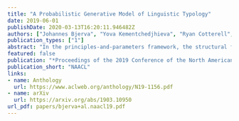 ```yaml
---
title: "A Probabilistic Generative Model of Linguistic Typology"
date: 2019-06-01
publishDate: 2020-03-13T16:20:11.946482Z
authors: ["Johannes Bjerva", "Yova Kementchedjhieva", "Ryan Cotterell", "Isabelle Augenstein"]
publication_types: ["1"]
abstract: "In the principles-and-parameters framework, the structural features of languages depend on parameters that may be toggled on or off, with a single parameter often dictating the status of multiple features. The implied covariance between features inspires our probabilisation of this line of linguistic inquiry---we develop a generative model of language based on exponential-family matrix factorisation. By modelling all languages and features within the same architecture, we show how structural similarities between languages can be exploited to predict typological features with near-perfect accuracy, outperforming several baselines on the task of predicting held-out features. Furthermore, we show that language embeddings pre-trained on monolingual text allow for generalisation to unobserved languages. This finding has clear practical and also theoretical implications: the results confirm what linguists have hypothesised, i.e. that there are significant correlations between typological features and languages."
featured: false
publication: "*Proceedings of the 2019 Conference of the North American Chapter of the Association for Computational Linguistics: Human Language Technologies*"
publication_short: "NAACL"
links:
- name: Anthology
  url: https://www.aclweb.org/anthology/N19-1156.pdf
- name: arXiv
  url: https://arxiv.org/abs/1903.10950
url_pdf: papers/bjerva+al.naacl19.pdf
---
```


